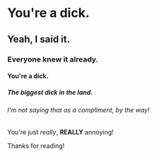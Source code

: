 <!--Dick.-->
# You're a dick.
## Yeah, I said it.
### Everyone knew it already.
#### You're a dick.
##### The biggest dick in the land.
###### I'm not saying that as a compliment, by the way!
You're just *really*, **REALLY** annoying!

Thanks for reading!
